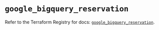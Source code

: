 # `google_bigquery_reservation`

Refer to the Terraform Registry for docs: [`google_bigquery_reservation`](https://registry.terraform.io/providers/hashicorp/google-beta/6.4.0/docs/resources/google_bigquery_reservation).
